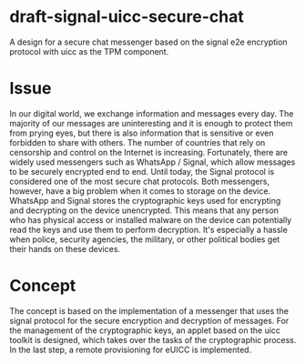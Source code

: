 # draft-signal-uicc-secure-chat

A design for a secure chat messenger based on the signal e2e encryption protocol with uicc as the TPM component.

# Issue

In our digital world, we exchange information and messages every day. The majority of our messages are uninteresting and it is enough to protect them from prying eyes, but there is also information that is sensitive or even forbidden to share with others. The number of countries that rely on censorship and control on the Internet is increasing. Fortunately, there are widely used messengers such as WhatsApp / Signal, which allow messages to be securely encrypted end to end. Until today, the Signal protocol is considered one of the most secure chat protocols. Both messengers, however, have a big problem when it comes to storage on the device. WhatsApp and Signal stores the cryptographic keys used for encrypting and decrypting on the device unencrypted.
This means that any person who has physical access or installed malware on the device can potentially read the keys and use them to perform decryption.
It's especially a hassle when police, security agencies, the military, or other political bodies get their hands on these devices.

# Concept

The concept is based on the implementation of a messenger that uses the signal protocol for the secure encryption and decryption of messages. For the management of the cryptographic keys, an applet based on the uicc toolkit is designed, which takes over the tasks of the cryptographic process. In the last step, a remote provisioning for eUICC is implemented.
